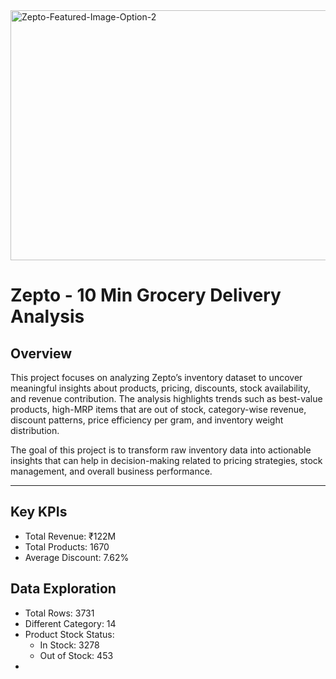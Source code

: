 <img alt="Zepto-Featured-Image-Option-2" src="https://github.com/user-attachments/assets/4b7ae26d-29c2-4878-9b86-b822d5680a56" width="1000" height="400" />



# Zepto - 10 Min Grocery Delivery Analysis

## Overview
This project focuses on analyzing Zepto’s inventory dataset to uncover meaningful insights about products, pricing, discounts, stock availability, and revenue contribution.
The analysis highlights trends such as best-value products, high-MRP items that are out of stock, category-wise revenue, discount patterns, price efficiency per gram, and inventory weight distribution.

The goal of this project is to transform raw inventory data into actionable insights that can help in decision-making related to pricing strategies, stock management, and overall business performance.

---

## Key KPIs

- Total Revenue: ₹122M
- Total Products: 1670
- Average Discount: 7.62%

## Data Exploration
- Total Rows: 3731
- Different Category: 14
- Product Stock Status:
   - In Stock: 3278
   - Out of Stock: 453
- 
